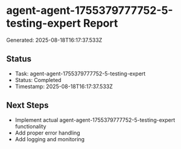 # agent-agent-1755379777752-5-testing-expert Report

Generated: 2025-08-18T16:17:37.533Z

## Status
- Task: agent-agent-1755379777752-5-testing-expert
- Status: Completed
- Timestamp: 2025-08-18T16:17:37.533Z

## Next Steps
- Implement actual agent-agent-1755379777752-5-testing-expert functionality
- Add proper error handling
- Add logging and monitoring
